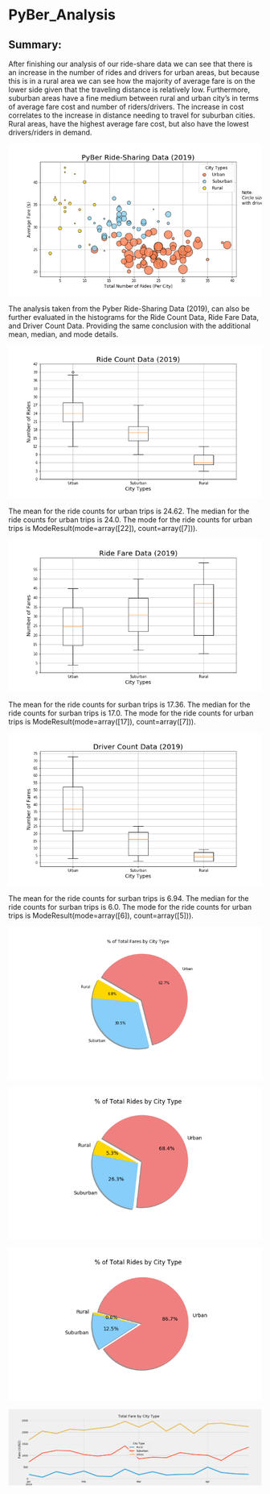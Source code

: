 # PyBer_Analysis
## Summary:
After finishing our analysis of our ride-share data we can see that there is an increase in the number of rides and drivers for urban areas, but because this is in a rural area we can see how the majority of average fare is on the lower side given that the traveling distance is relatively low. Furthermore, suburban areas have a fine medium between rural and urban city’s in terms of average fare cost and number of riders/drivers. The increase in cost correlates to the increase in distance needing to travel for suburban cities. Rural areas, have the highest average fare cost, but also have the lowest drivers/riders in demand. 

![alt text](https://raw.githubusercontent.com/juanmguevara/PyBer_Analysis/master/analysis/Fig1.png)

The analysis taken from the Pyber Ride-Sharing Data (2019), can also be further evaluated in the histograms for the Ride Count Data, Ride Fare Data, and Driver Count Data. Providing the same conclusion with the additional mean, median, and mode details.

![alt text](https://github.com/juanmguevara/PyBer_Analysis/blob/master/analysis/Fig2.png)

The mean for the ride counts for urban trips is 24.62.
The median for the ride counts for urban trips is 24.0.
The mode for the ride counts for urban trips is ModeResult(mode=array([22]), count=array([7])).

![alt text](https://github.com/juanmguevara/PyBer_Analysis/blob/master/analysis/Fig3.png)

The mean for the ride counts for surban trips is 17.36.
The median for the ride counts for surban trips is 17.0.
The mode for the ride counts for urban trips is ModeResult(mode=array([17]), count=array([7])).

![alt text](https://github.com/juanmguevara/PyBer_Analysis/blob/master/analysis/Fig4.png)

The mean for the ride counts for surban trips is 6.94.
The median for the ride counts for surban trips is 6.0.
The mode for the ride counts for urban trips is ModeResult(mode=array([6]), count=array([5])).

![alt text](https://github.com/juanmguevara/PyBer_Analysis/blob/master/analysis/Fig5.png)



![alt text](https://github.com/juanmguevara/PyBer_Analysis/blob/master/analysis/Fig6.png)



![alt text](https://github.com/juanmguevara/PyBer_Analysis/blob/master/analysis/Fig7.png)



![alt text](https://github.com/juanmguevara/PyBer_Analysis/blob/master/analysis/Fig8.png)


